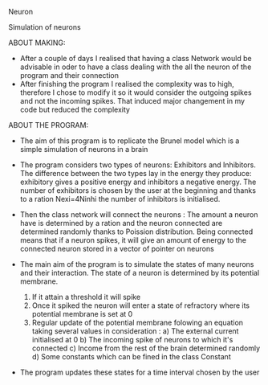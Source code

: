 Neuron

Simulation of neurons 

ABOUT MAKING: 
- After a couple of days I realised that having a class Network would be advisable in oder to have a class dealing with the all the neuron of the program and their connection 
- After finishing the program I realised the complexity was to high, therefore I chose to modify it so it would consider the outgoing spikes and not the incoming spikes. That induced major changement in my code but reduced the complexity

ABOUT THE PROGRAM: 
- The aim of this program is to replicate the Brunel model which is a simple simulation of neurons in a brain

- The program considers two types of neurons: Exhibitors and Inhibitors. The difference between the two types lay in the energy they produce: exhibitory gives a positive energy and inhibitors a negative energy. The number of exhibitors is chosen by the user at the beginning and thanks to a ration Nexi=4Ninhi the number of inhibitors is initialised. 

- Then the class network will connect the neurons : The amount a neuron have is determined by a ration and the neuron connected are determined randomly thanks to Poission distribution. Being connected means that if a neuron spikes, it will give an amount of energy to the connected neuron stored in a vector of pointer on neurons

- The main aim of the program is to simulate the states of many neurons and their interaction. The state of a neuron is determined by its potential membrane. 
  1) If it attain a threshold it will spike
  2) Once it spiked the neuron will enter a state of refractory where its potential membrane is set at 0
  3) Regular update of the potential membrane folowing an equation taking several values in consideration  :
    a) The external current initialised at 0
    b) The incoming spike of neurons to which it's connected 
    c) Income from the rest of the brain determined randomly 
    d) Some constants which can be fined in the class Constant
 
 - The program updates these states for a time interval chosen by the user 
